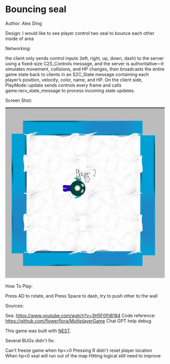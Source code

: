 # Bouncing seal

Author: Alex Ding

Design: I would like to see player control two seal to bounce each other inside of area

Networking: 

the client only sends control inputs (left, right, up, down, dash) to the server using a fixed-size C2S_Controls message, and the server is authoritative—it simulates movement, collisions, and HP changes, then broadcasts the entire game state back to clients in an S2C_State message containing each player’s position, velocity, color, name, and HP. On the client side, PlayMode::update sends controls every frame and calls game.recv_state_message to process incoming state updates.

Screen Shot:

![Screen Shot](screenshot.png)

How To Play:

Press AD to rotate, and Press Space to dash, try to push other to the wall

Sources: 

Sea: https://www.youtube.com/watch?v=3H5F0fhB184
Code reference: https://github.com/flowerflora/MultiplayerGame
Chat GPT help debug 

This game was built with [NEST](NEST.md).

Several BUGs didn't fix:

Can't freeze game when hp<=0
Pressing R didn't reset player location
When hp<0 seal will run out of the map
Hitting logical still need to improve
